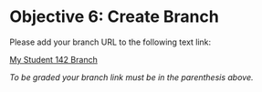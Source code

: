 # Objective 6: Create Branch

Please add your branch URL to the following text link:

[My Student 142 Branch](https://gitlab.cs.wallawalla.edu/gutian/student142/-/merge_requests/1)

*To be graded your branch link must be in the parenthesis above.*
